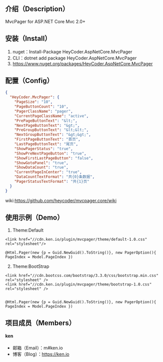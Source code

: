 ## 介绍（Description）
MvcPager for ASP.NET Core Mvc 2.0+

## 安装（Install）

1. nuget：Install-Package HeyCoder.AspNetCore.MvcPager
2. CLI：dotnet add package HeyCoder.AspNetCore.MvcPager
3. https://www.nuget.org/packages/HeyCoder.AspNetCore.MvcPager

## 配置（Config）
```json
{
  "HeyCoder.MvcPager": {
    "PageSize": "10",
    "PageButtonCount": "10",
    "PagerClassName": "pager",
    "CurrentPageClassName": "active",
    "PrePageButtonText": "&lt;",
    "NextPageButtonText": "&gt;",
    "PreGroupButtonText": "&lt;&lt;",
    "NextGroupButtonText": "&gt;&gt;",
    "FirstPageButtonText": "首页",
    "LastPageButtonText": "尾页",
    "ShowPagerStatus": "true",
    "ShowPreNextPageButton": "true",
    "ShowFirstLastPageButton": "false",
    "ShowGotoPanel": "true",
    "ShowDataCount": "true",
    "CurrentPageInCenter": "true",
    "DataCountTextFormat": "共{0}条数据",
    "PagerStatusTextFormat": "共{1}页"
  }
}


```
 wiki:https://github.com/heycoder/mvcpager.core/wiki


## 使用示例（Demo）

1. Theme:Default
```
<link href="//cdn.ken.io/plugin/mvcpager/theme/default-1.0.css" rel="stylesheet"/>

@Html.Pager(new {p = Guid.NewGuid().ToString()}, new PagerOption(){ PageIndex = Model.PageIndex })
```
2. Theme:BootStrap
```
<link href="//cdn.bootcss.com/bootstrap/3.3.0/css/bootstrap.min.css" rel="stylesheet" />
<link href="//cdn.ken.io/plugin/mvcpager/theme/bootstrap-1.0.css" rel="stylesheet" />


@Html.Pager(new {p = Guid.NewGuid().ToString()}, new PagerOption(){ PageIndex = Model.PageIndex })
```

## 项目成员（Members）

#### ken

- 邮箱（Email）：m#ken.io
- 博客（Blog）：https://ken.io
